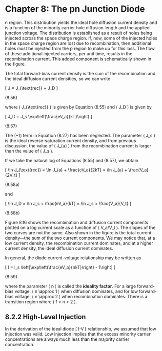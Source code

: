 # Chapter 8: The pn Junction Diode

n region. This distribution yields the ideal hole diffusion current density and is a function of the minority carrier hole diffusion length and the applied junction voltage. The distribution is established as a result of holes being injected across the space charge region. If, now, some of the injected holes in the space charge region are lost due to recombination, then additional holes must be injected from the p region to make up for this loss. The flow of these additional injected carriers, per unit time, results in the recombination current. This added component is schematically shown in the figure.

The total forward-bias current density is the sum of the recombination and the ideal diffusion current densities, so we can write

\[
J = J_{\text{rec}} + J_D
\]

(8.56)

where \( J_{\text{rec}} \) is given by Equation (8.55) and \( J_D \) is given by

\[
J_D = J_s \exp\left(\frac{eV_a}{kT}\right)
\]

(8.57)

The (−1) term in Equation (8.27) has been neglected. The parameter \( J_s \) is the ideal reverse-saturation current density, and from previous discussion, the value of \( J_{a} \) from the recombination current is larger than the value of \( J_s \).

If we take the natural log of Equations (8.55) and (8.57), we obtain

\[
\ln J_{\text{rec}} = \ln J_{a} + \frac{eV_a}{2kT} = \ln J_{a} + \frac{V_a}{2V_t}
\]

(8.58a)

and

\[
\ln J_D = \ln J_s + \frac{eV_a}{kT} = \ln J_s + \frac{V_a}{V_t}
\]

(8.58b)

Figure 8.16 shows the recombination and diffusion current components plotted on a log current scale as a function of \( V_a/V_t \). The slopes of the two curves are not the same. Also shown in the figure is the total current density—the sum of the two current components. We may notice that, at a low current density, the recombination current dominates, and at a higher current density, the ideal diffusion current dominates.

In general, the diode current–voltage relationship may be written as

\[
I = I_s \left[\exp\left(\frac{eV_a}{nkT}\right) - 1\right]
\]

(8.59)

where the parameter \( n \) is called the **ideality factor**. For a large forward-bias voltage, \( n \approx 1 \) when diffusion dominates, and for low forward-bias voltage, \( n \approx 2 \) when recombination dominates. There is a transition region where \( 1 < n < 2 \).

## 8.2.2 High-Level Injection

In the derivation of the ideal diode \( I-V \) relationship, we assumed that low injection was valid. Low injection implies that the excess minority carrier concentrations are always much less than the majority carrier concentration.